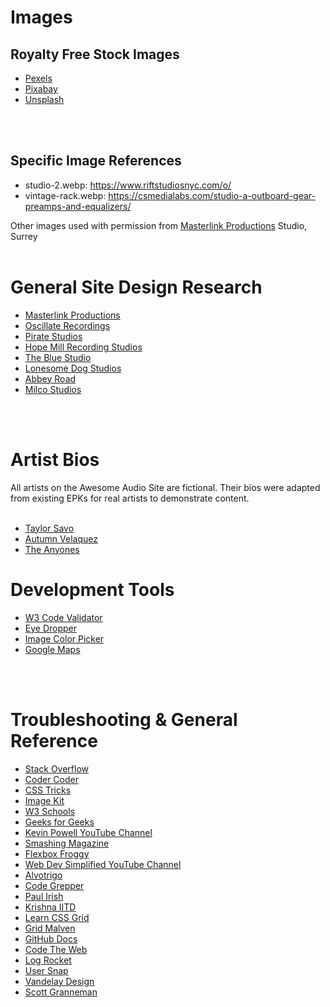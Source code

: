 # Images
## Royalty Free Stock Images

- [Pexels](www.pexels.com/)
- [Pixabay](www.pixabay.com/)
- [Unsplash](www.unsplash.com/)
<br />
<br />

## Specific Image References
- studio-2.webp: https://www.riftstudiosnyc.com/o/
- vintage-rack.webp: https://csmedialabs.com/studio-a-outboard-gear-preamps-and-equalizers/

Other images used with permission from [Masterlink Productions](http://www.masterlinkproductions.co.uk) Studio, Surrey
<br />
<br />


# General Site Design Research

- [Masterlink Productions](http://www.masterlinkproductions.co.uk)
- [Oscillate Recordings](http://oscillaterecordings.co.uk/gallery)
- [Pirate Studios](https://pirate.com/en/recording-studios/manchester/)
- [Hope Mill Recording Studios](https://hopemillrecordingstudios.com/)
- [The Blue Studio](https://thebluestudios.co.uk/recording-studio/)
- [Lonesome Dog Studios](https://lonesomedogstudios.com/the-studio/?gclid=Cj0KCQjwio6XBhCMARIsAC0u9aF_mnQdi9PC7KeHidUWmNASCOF4ebsykZQMM2FdB6pS3WM0CEuxNgUaAqWJEALw_wcB)
- [Abbey Road](https://www.abbeyroad.com/)
- [Milco Studios](https://milocostudios.com/studios/uk-recording-studios/)
<br />
<br />

# Artist Bios
All artists on the Awesome Audio Site are fictional. Their bios were adapted from existing EPKs for real artists to demonstrate content.
<br />
<br />

- [Taylor Savo](https://www.stagehand.app/artists/177)
- [Autumn Velaquez](https://www.thepitldn.com/epk-laura-roy)
- [The Anyones](https://oceanflattsofficia.wixsite.com/electronicpresskit)

# Development Tools
- [W3 Code Validator](https://validator.w3.org/)
- [Eye Dropper](https://eyedropper.org/)
- [Image Color Picker](https://imagecolorpicker.com/)
- [Google Maps](https://www.google.co.uk/maps/place/Lakefield+Boathouse/@54.5803677,-2.8972878,1208m/data=!3m1!1e3!4m18!1m12!4m11!1m3!2m2!1d-2.8914041!2d54.5798366!1m6!1m2!1s0x487cc16220357017:0xe80e4a89df872374!2sCumbria!2m2!1d-3.1184614!2d54.4816677!3m4!1s0x487ce5f8ce571f2f:0xc5a5fec7861822a3!8m2!3d54.5766951!4d-2.9002897
)
<br />
<br />

# Troubleshooting & General Reference

- [Stack Overflow](https://stackoverflow.com/)
- [Coder Coder](https://coder-coder.com)
- [CSS Tricks](https://css-tricks.com/)
- [Image Kit](https://imagekit.io/blog/lazy-loading-images-complete-guide/)
- [W3 Schools](https://www.w3schools.com/)
- [Geeks for Geeks](https://www.geeksforgeeks.org)
- [Kevin Powell YouTube Channel](https://www.youtube.com/kepowob)
- [Smashing Magazine](https://www.smashingmagazine.com/)
- [Flexbox Froggy](https://flexboxfroggy.com/)
- [Web Dev Simplified YouTube Channel](https://www.youtube.com/c/WebDevSimplified)
- [Alvotrigo](https://alvarotrigo.com/blog)
- [Code Grepper](https://www.codegrepper.com/)
- [Paul Irish](https://www.paulirish.com/)
- [Krishna IITD](http://krishnaiitd.github.io/gitcommands/)
- [Learn CSS Grid](https://learncssgrid.com/)
- [Grid Malven](https://grid.malven.co/)
- [GitHub Docs](https://docs.github.com/)
- [Code The Web](https://codetheweb.blog/)
- [Log Rocket](https://blog.logrocket.com/)
- [User Snap](https://usersnap.com/blog/background-webdesign/)
- [Vandelay Design](https://www.vandelaydesign.com/)
- [Scott Granneman](https://granneman.com/webdev/)

